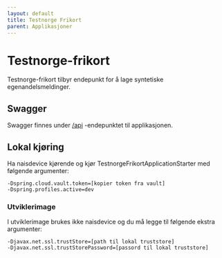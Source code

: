 ```yaml
---
layout: default
title: Testnorge Frikort
parent: Applikasjoner
---
```


# Testnorge-frikort
Testnorge-frikort tilbyr endepunkt for å lage syntetiske egenandelsmeldinger.

## Swagger
Swagger finnes under [/api](https://testnorge-frikort.dev.intern.nav.no/api) -endepunktet til applikasjonen.

## Lokal kjøring
Ha naisdevice kjørende og kjør TestnorgeFrikortApplicationStarter med følgende argumenter:
```
-Dspring.cloud.vault.token=[kopier token fra vault]
-Dspring.profiles.active=dev
```

### Utviklerimage
I utviklerimage brukes ikke naisdevice og du må legge til følgende ekstra argumenter:
```
-Djavax.net.ssl.trustStore=[path til lokal truststore]
-Djavax.net.ssl.trustStorePassword=[passord til lokal truststore]
```
